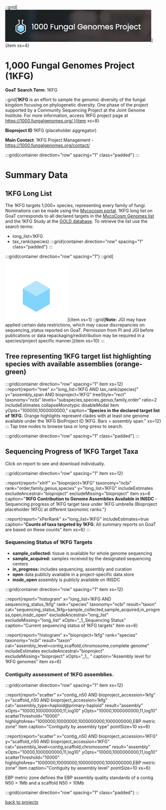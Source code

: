 
::grid[![GoaT](/static/images/1kfg2.png)]{item xs=4}
# 1,000 Fungal Genomes Project (1KFG)
**GoaT Search Term:** 1KFG

::grid[**1KFG** is an effort to sample the genomic diversity of the fungal kingdom focusing on phylogenetic diversity. One phase of the project supported by a Community Sequencing Project at the Joint Genome Institute. For more information, access 1KFG project page at https://1000.fungalgenomes.org/.]{item xs=8}

**Bioproject ID** 1KFG (placeholder aggregator)

**Main Contact**: 1KFG Project Management - https://1000.fungalgenomes.org/contact/

:::grid{container direction="row" spacing="1" class="padded"}
:::

# Summary Data
## 1KFG Long List

The 1KFG targets 1,000+ species, representing every family of fungi. Nominations can be made using the [Mycocosm portal](https://mycocosm.jgi.doe.gov/pages/fungi-1000-projects.jsf).
1KFG long list on GoaT corresponds to all declared targets in the [MycoCosm Genomes list](https://mycocosm.jgi.doe.gov/1000_fungi_project/1000_fungi_project.info.html) and the 1KFG Study at the [GOLD database](https://gold.jgi.doe.gov/projects?page=1&Study.GOLD+Study+ID=Gs0000001&Project.Sequencing+Strategy=Whole+Genome+Sequencing). To retrieve the list use the search terms:
- long_list=1KFG 
- tax_rank(species)
:::grid{container direction="row" spacing="1" class="padded"}
:::

:::grid{container direction="row" spacing="1"}
::grid[![GoaT](/static/images/1KFG_logo.svg)]{item xs=1}
::grid[**Note:** JGI may have applied certain data restrictions, which may cause discrepancies on sequencing_status reported on GoaT. Permission from PI and JGI before publications or data repackaging/redistribution may be required in a species/project specific manner.]{item xs=10}
:::
## Tree representing 1KFG target list highlighting species with available assemblies (orange-green)

:::grid{container direction="row" spacing="1" item xs=12}
::report{report="tree" x="long_list=1KFG AND tax_rank(species)" y="assembly_span AND bioproject=1KFG" treeStyle="rect" taxonomy="ncbi" levels="subspecies,species,genus,family,order" ratio=2 includeEstimates collapseMonotypic disableModal item yOpts="100000,1000000000," caption="**Species in the declared target list of 1KFG.** Orange highlights represent clades with at least one genome available under the 1KFG BioProject ID 1KFG. Bars = assembly span." xs=12}
:::
Tap tree nodes to browse taxa or long-press to search.

:::grid{container direction="row" spacing="1" class="padded"}
:::

## Sequencing Progress of 1KFG Target Taxa

Click on report to see and download individually.

:::grid{container direction="row" spacing="1" item xs=12}

::report{report="xInY" x="bioproject=1KFG" taxonomy="ncbi" rank="order,family,genus,species" y="long_list=1KFG" includeEstimates excludeAncestral="bioproject" excludeMissing="bioproject" item xs=6 caption="**1KFG Contribution to Genome Assemblies Available in INSDC**  - Sequencing progress of 1KFG target taxa under 1KFG umbrella (Bioproject placeholder 1KFG)  at different taxonomic ranks."}

::report{report="xPerRank" x="long_list=1KFG" includeEstimates=true caption="**Counts of taxa targeted by 1KFG**: All summary reports on GoaT are based on these counts" item xs=6}
:::

### Sequencing Status of 1KFG Targets

* **sample_collected:** tissue is available for whole genome sequencing
* **sample_acquired:** samples received by the designated sequencing centers
* **in_progress:** includes sequencing, assembly and curation
* **open** data publicly available in a project-specific data store
* **insdc_open** assembly is publicly available on INSDC 

:::grid{container direction="row" spacing="1" item xs=12}

::report{report="histogram" x="long_list=1KFG AND sequencing_status_1kfg" rank="species" taxonomy="ncbi" result="taxon" cat="sequencing_status_1kfg=sample_collected,sample_acquired,in_progress,open,insdc_open" excludeAncestral="long_list" excludeMissing="long_list" xOpts=",,1,,Sequencing Status" caption="Current sequencing status of 1KFG targets" item xs=6}

::report{report="histogram" x="bioproject=1kfg" rank="species" taxonomy="ncbi" result="taxon" cat="assembly_level=contig,scaffold,chromosome,complete genome" includeEstimates excludeAncestral="bioproject" excludeMissing="bioproject" xOpts=",,1,, " caption="Assembly level for 1KFG genomes" item xs=6}

### Contiguity assessment of 1KFG assemblies. 

:::grid{container direction="row" spacing="1" item xs=12}

::report{report="scatter" x="contig_n50 AND bioproject_accession=1kfg" y="scaffold_n50 AND bioproject_accession=1kfg" cat="assembly_type=haploid@primary-haploid" result="assembly" xOpts="10000,1000000000,11,log10" yOpts="10000,1000000000,11,log10" scatterThreshold="10000" highlightArea="1000000,10000000,1000000000,1000000000,EBP metric zone" item caption="Contiguity by assembly type" pointSize=10 xs=6}

::report{report="scatter" x="contig_n50 AND bioproject_accession=1KFG" y="scaffold_n50 AND bioproject_accession=1KFG" cat="assembly_level=contig,scaffold,chromosome" result="assembly" xOpts="10000,1000000000,11,log10" yOpts="10000,1000000000,11,log10" scatterThreshold="10000" highlightArea="1000000,10000000,1000000000,1000000000,EBP metric zone" item caption="Contiguity by assembly level" pointSize=10 xs=6}

EBP metric zone defines the EBP assembly quality standards of a contig N50 > 1Mb and a scaffold N50 > 10Mb


:::grid{container direction="row" spacing="1" class="padded"}
:::


[back to projects](/projects)

